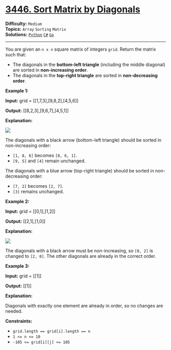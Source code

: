# [3446. Sort Matrix by Diagonals](https://leetcode.com/problems/sort-matrix-by-diagonals/)

**Difficulty:** `Medium`  
**Topics:** `Array` `Sorting` `Matrix`  
**Solutions:** [`Python`](../../src/python/challenges/problems/sort_matrix_by_diagonals_test.py) [`C#`](../../src/csharp/challenges/Problems/SortMatrixByDiagonals.cs) [`Go`](../../src/go/challenges/problems/sort_matrix_by_diagonals_test.go)  

---

You are given an `n x n` square matrix of integers `grid`. Return the matrix such that:

* The diagonals in the **bottom-left triangle** (including the middle diagonal) are sorted in **non-increasing order**.
* The diagonals in the **top-right triangle** are sorted in **non-decreasing order**.

**Example 1:**

**Input:** grid = [[1,7,3],[9,8,2],[4,5,6]]

**Output:** [[8,2,3],[9,6,7],[4,5,1]]

**Explanation:**

![](https://assets.leetcode.com/uploads/2024/12/29/4052example1drawio.png)

The diagonals with a black arrow (bottom-left triangle) should be sorted in non-increasing order:

* `[1, 8, 6]` becomes `[8, 6, 1]`.
* `[9, 5]` and `[4]` remain unchanged.

The diagonals with a blue arrow (top-right triangle) should be sorted in non-decreasing order:

* `[7, 2]` becomes `[2, 7]`.
* `[3]` remains unchanged.

**Example 2:**

**Input:** grid = [[0,1],[1,2]]

**Output:** [[2,1],[1,0]]

**Explanation:**

![](https://assets.leetcode.com/uploads/2024/12/29/4052example2adrawio.png)

The diagonals with a black arrow must be non-increasing, so `[0, 2]` is changed to `[2, 0]`. The other diagonals are already in the correct order.

**Example 3:**

**Input:** grid = [[1]]

**Output:** [[1]]

**Explanation:**

Diagonals with exactly one element are already in order, so no changes are needed.

**Constraints:**

* `grid.length == grid[i].length == n`
* `1 <= n <= 10`
* `-105 <= grid[i][j] <= 105`